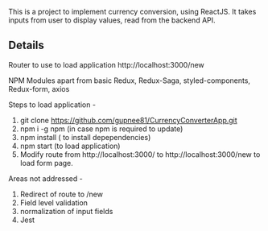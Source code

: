 This is a project to implement currency conversion, using ReactJS. It takes inputs from user to display values, read from the backend API.

## Details

Router to use to load application
http://localhost:3000/new

NPM Modules apart from basic
Redux, Redux-Saga, styled-components, Redux-form, axios

Steps to load application - 
1) git clone https://github.com/gupnee81/CurrencyConverterApp.git
2) npm i -g npm (in case npm is required to update)
3) npm install ( to install depependencies)
4) npm start (to load application)
5) Modify route from http://localhost:3000/ to http://localhost:3000/new to load form page.


Areas not addressed - 
1) Redirect of route to /new
2) Field level validation
3) normalization of input fields
4) Jest
